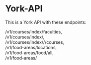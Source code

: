 # York-API

This is a York API with these endpoints:

/v1/courses/index/faculties, \
/v1/courses/index/<faculty>, \
/v1/courses/index/<faculty>/<subject>/courses, \
/v1/food-areas/locations,  \
/v1/food-areas/food/all, \
/v1/food-areas/<location>






